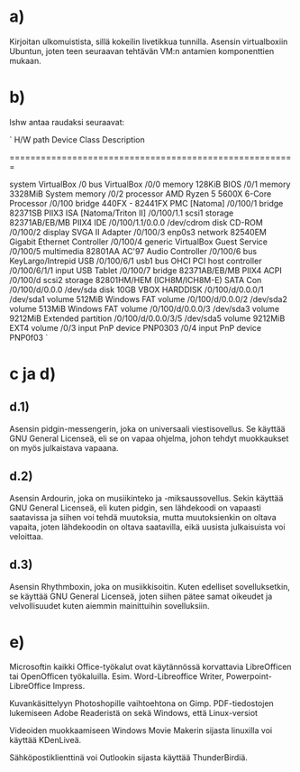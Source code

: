 # a) 
Kirjoitan ulkomuistista, sillä kokeilin livetikkua tunnilla. Asensin virtualboxiin Ubuntun, joten teen seuraavan tehtävän VM:n antamien komponenttien mukaan. 
# b) 
lshw antaa raudaksi seuraavat: 

`
H/W path            Device      Class       Description


=======================================================

system      VirtualBox
/0                              bus         VirtualBox
/0/0                            memory      128KiB BIOS
/0/1                            memory      3328MiB System memory
/0/2                            processor   AMD Ryzen 5 5600X 6-Core Processor
/0/100                          bridge      440FX - 82441FX PMC [Natoma]
/0/100/1                        bridge      82371SB PIIX3 ISA [Natoma/Triton II]
/0/100/1.1          scsi1       storage     82371AB/EB/MB PIIX4 IDE
/0/100/1.1/0.0.0    /dev/cdrom  disk        CD-ROM
/0/100/2                        display     SVGA II Adapter
/0/100/3            enp0s3      network     82540EM Gigabit Ethernet Controller
/0/100/4                        generic     VirtualBox Guest Service
/0/100/5                        multimedia  82801AA AC'97 Audio Controller
/0/100/6                        bus         KeyLargo/Intrepid USB
/0/100/6/1          usb1        bus         OHCI PCI host controller
/0/100/6/1/1                    input       USB Tablet
/0/100/7                        bridge      82371AB/EB/MB PIIX4 ACPI
/0/100/d            scsi2       storage     82801HM/HEM (ICH8M/ICH8M-E) SATA Con
/0/100/d/0.0.0      /dev/sda    disk        10GB VBOX HARDDISK
/0/100/d/0.0.0/1    /dev/sda1   volume      512MiB Windows FAT volume
/0/100/d/0.0.0/2    /dev/sda2   volume      513MiB Windows FAT volume
/0/100/d/0.0.0/3    /dev/sda3   volume      9212MiB Extended partition
/0/100/d/0.0.0/3/5  /dev/sda5   volume      9212MiB EXT4 volume
/0/3                            input       PnP device PNP0303
/0/4                            input       PnP device PNP0f03
`
# c ja d) 
##  d.1)
Asensin pidgin-messengerin, joka on universaali viestisovellus. Se käyttää GNU General Licenseä, eli se on vapaa ohjelma, johon tehdyt muokkaukset on myös julkaistava vapaana. 
## d.2) 
Asensin Ardourin, joka on musiikinteko ja -miksaussovellus. Sekin käyttää GNU General Licenseä, eli kuten pidgin, sen lähdekoodi on vapaasti saatavissa ja siihen voi tehdä muutoksia, mutta muutoksienkin on oltava vapaita, joten lähdekoodin on oltava saatavilla, eikä uusista julkaisuista voi veloittaa. 
## d.3) 
Asensin Rhythmboxin, joka on musiikkisoitin. Kuten edelliset sovelluksetkin, se käyttää GNU General Licenseä, joten siihen pätee samat oikeudet ja velvollisuudet kuten aiemmin mainittuihin sovelluksiin. 

# e)
Microsoftin kaikki Office-työkalut ovat käytännössä korvattavia LibreOfficen tai OpenOfficen työkaluilla. 
Esim. Word-Libreoffice Writer, Powerpoint-LibreOffice Impress.

Kuvankäsittelyyn Photoshopille vaihtoehtona on Gimp.
PDF-tiedostojen lukemiseen Adobe Readeristä on sekä Windows, että Linux-versiot

Videoiden muokkaamiseen Windows Movie Makerin sijasta linuxilla voi käyttää KDenLiveä. 

Sähköpostiklienttinä voi Outlookin sijasta käyttää ThunderBirdiä. 
